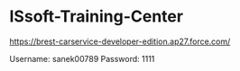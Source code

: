 # ISsoft-Training-Center
https://brest-carservice-developer-edition.ap27.force.com/

Username: sanek00789
Password: 1111
